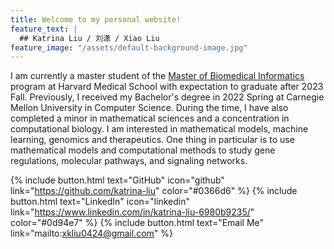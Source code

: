 ```yaml
---
title: Welcome to my personal website!
feature_text: |
  ## Katrina Liu / 刘潇 / Xiao Liu
feature_image: "/assets/default-background-image.jpg"
---
```


I am currently a master student of the [Master of Biomedical Informatics](https://dbmi.hms.harvard.edu/education/master-biomedical-informatics) program at Harvard Medical School with expectation to graduate after 2023 Fall. Previously, I received my Bachelor's degree in 2022 Spring at Carnegie Mellon University in Computer Science. During the time, I have also completed a minor in mathematical sciences and a concentration in computational biology. I am interested in mathematical models, machine learning, genomics and therapeutics. One thing in particular is to use mathematical models and computational methods to study gene regulations, molecular pathways, and signaling networks.

{% include button.html text="GitHub" icon="github" link="https://github.com/katrina-liu" color="#0366d6" %} {% include button.html text="LinkedIn" icon="linkedin" link="https://www.linkedin.com/in/katrina-liu-6980b9235/" color="#0d94e7" %} {% include button.html text="Email Me" link="mailto:xkliu0424@gmail.com" %}

